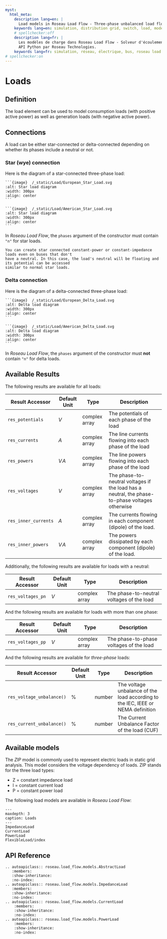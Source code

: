 ```yaml
---
myst:
  html_meta:
    description lang=en: |
      Load models in Roseau Load Flow - Three-phase unbalanced load flow solver in a Python API by Roseau Technologies.
    keywords lang=en: simulation, distribution grid, switch, load, model
    # spellchecker:off
    description lang=fr: |
      Les modèles de charge dans Roseau Load Flow - Solveur d'écoulement de charge triphasé et déséquilibré dans une
      API Python par Roseau Technologies.
    keywords lang=fr: simulation, réseau, électrique, bus, roseau load flow, charges, modèle
# spellchecker:on
---
```


# Loads

## Definition

The load element can be used to model consumption loads (with positive active power) as well as generation loads (with
negative active power).

## Connections

A load can be either star-connected or delta-connected depending on whether its phases include a neutral or not.

### Star (wye) connection

Here is the diagram of a star-connected three-phase load:

````{tab} European standards
```{image}  /_static/Load/European_Star_Load.svg
:alt: Star load diagram
:width: 300px
:align: center
```
````

````{tab} American standards
```{image}  /_static/Load/American_Star_Load.svg
:alt: Star load diagram
:width: 300px
:align: center
```
````

In _Roseau Load Flow_, the `phases` argument of the constructor must contain `"n"` for star loads.

```{note}
You can create star connected constant-power or constant-impedance loads even on buses that don't
have a neutral. In this case, the load's neutral will be floating and its potential can be accessed
similar to normal star loads.
```

### Delta connection

Here is the diagram of a delta-connected three-phase load:

````{tab} European standards
```{image}  /_static/Load/European_Delta_Load.svg
:alt: Delta load diagram
:width: 300px
:align: center
```
````

````{tab} American standards
```{image}  /_static/Load/American_Delta_Load.svg
:alt: Delta load diagram
:width: 300px
:align: center
```
````

In _Roseau Load Flow_, the `phases` argument of the constructor must **not** contain `"n"` for delta loads.

## Available Results

The following results are available for all loads:

| Result Accessor      | Default Unit | Type          | Description                                                                                    |
| -------------------- | ------------ | ------------- | ---------------------------------------------------------------------------------------------- |
| `res_potentials`     | $V$          | complex array | The potentials of each phase of the load                                                       |
| `res_currents`       | $A$          | complex array | The line currents flowing into each phase of the load                                          |
| `res_powers`         | $V\!A$       | complex array | The line powers flowing into each phase of the load                                            |
| `res_voltages`       | $V$          | complex array | The phase-to-neutral voltages if the load has a neutral, the phase-to-phase voltages otherwise |
| `res_inner_currents` | $A$          | complex array | The currents flowing in each component (dipole) of the load.                                   |
| `res_inner_powers`   | $V\!A$       | complex array | The powers dissipated by each component (dipole) of the load.                                  |

Additionally, the following results are available for loads with a neutral:

| Result Accessor   | Default Unit | Type          | Description                               |
| ----------------- | ------------ | ------------- | ----------------------------------------- |
| `res_voltages_pn` | $V$          | complex array | The phase-to-neutral voltages of the load |

And the following results are available for loads with more than one phase:

| Result Accessor   | Default Unit | Type          | Description                             |
| ----------------- | ------------ | ------------- | --------------------------------------- |
| `res_voltages_pp` | $V$          | complex array | The phase-to-phase voltages of the load |

And the following results are available for _three-phase_ loads:

| Result Accessor           | Default Unit | Type   | Description                                                                     |
| ------------------------- | ------------ | ------ | ------------------------------------------------------------------------------- |
| `res_voltage_unbalance()` | $\%$         | number | The voltage unbalance of the load according to the IEC, IEEE or NEMA definition |
| `res_current_unbalance()` | $\%$         | number | The Current Unbalance Factor of the load (CUF)                                  |

## Available models

The _ZIP_ model is commonly used to represent electric loads in static grid analysis. This model considers the voltage
dependency of loads. ZIP stands for the three load types:

- Z = constant impedance load
- I = constant current load
- P = constant power load

The following load models are available in _Roseau Load Flow_:

```{toctree}
---
maxdepth: 3
caption: Loads
---
ImpedanceLoad
CurrentLoad
PowerLoad
FlexibleLoad/index
```

## API Reference

```{eval-rst}
.. autoapiclass:: roseau.load_flow.models.AbstractLoad
   :members:
   :show-inheritance:
   :no-index:
.. autoapiclass:: roseau.load_flow.models.ImpedanceLoad
   :members:
   :show-inheritance:
   :no-index:
.. autoapiclass:: roseau.load_flow.models.CurrentLoad
    :members:
    :show-inheritance:
    :no-index:
.. autoapiclass:: roseau.load_flow.models.PowerLoad
    :members:
    :show-inheritance:
    :no-index:
```
